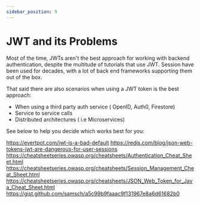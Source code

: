 ```yaml
---
sidebar_position: 9
---
```

# JWT and its Problems
Most of the time, JWTs aren't the best approach for working with backend authentication, despite the multitude of tutorials that use JWT. Session have been used for decades, with a lot of back end frameworks supporting them out of the box.

That said there are also scenarios when using a JWT token is the best approach:
- When using a third party auth service ( OpenID, Auth0, Firestore)
- Service to service calls
- Distributed architectures ( i.e Microservices)

See below to help you decide which works best for you:

https://evertpot.com/jwt-is-a-bad-default
https://redis.com/blog/json-web-tokens-jwt-are-dangerous-for-user-sessions
https://cheatsheetseries.owasp.org/cheatsheets/Authentication_Cheat_Sheet.html
https://cheatsheetseries.owasp.org/cheatsheets/Session_Management_Cheat_Sheet.html
https://cheatsheetseries.owasp.org/cheatsheets/JSON_Web_Token_for_Java_Cheat_Sheet.html
https://gist.github.com/samsch/a5c99b9faaac9f131967e8a6d61682b0